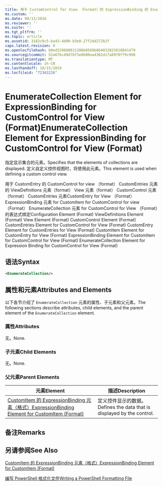 ```yaml
---
title: 用于 CustomControl for View （Format）的 ExpressionBinding 的 EnumerateCollection 元素 |Microsoft Docs
ms.custom: ''
ms.date: 09/13/2016
ms.reviewer: ''
ms.suite: ''
ms.tgt_pltfrm: ''
ms.topic: article
ms.assetid: 3182c0c5-ba43-4d00-b3e0-27f24d272b2f
caps.latest.revision: 9
ms.openlocfilehash: b0ed329600811206b8569b864032825818841479
ms.sourcegitcommit: 52a67bcd9d7bf3e8600ea4302d1fa8970ff9c998
ms.translationtype: MT
ms.contentlocale: zh-CN
ms.lasthandoff: 10/15/2019
ms.locfileid: "72363226"
---
```

# <a name="enumeratecollection-element-for-expressionbinding-for-customcontrol-for-view-format"></a><span data-ttu-id="d2084-102">EnumerateCollection Element for ExpressionBinding for CustomControl for View (Format)</span><span class="sxs-lookup"><span data-stu-id="d2084-102">EnumerateCollection Element for ExpressionBinding for CustomControl for View (Format)</span></span>

<span data-ttu-id="d2084-103">指定显示集合的元素。</span><span class="sxs-lookup"><span data-stu-id="d2084-103">Specifies that the elements of collections are displayed.</span></span> <span data-ttu-id="d2084-104">定义自定义控件视图时，将使用此元素。</span><span class="sxs-lookup"><span data-stu-id="d2084-104">This element is used when defining a custom control view.</span></span>

<span data-ttu-id="d2084-105">用于 CustomEntry 的 CustomControl for view （format） CustomEntries 元素的 ViewDefinitions 元素（format） View 元素（format） CustomControl 元素（format） CustomEntries 元素CustomEntry for View （Format） ExpressionBinding 元素 for CustomItem for CustomControl for view （Format） EnumerateCollection 元素 for CustomControl for View （Format）的表达式绑定</span><span class="sxs-lookup"><span data-stu-id="d2084-105">Configuration Element (Format) ViewDefinitions Element (Format) View Element (Format) CustomControl Element (Format) CustomEntries Element for CustomControl for View (Format) CustomEntry Element for CustomEntries for View (Format) CustomItem Element for CustomEntry for View (Format) ExpressionBinding Element for CustomItem for CustomControl for View (Format) EnumerateCollection Element for Expression Binding for CustomControl for View (Format)</span></span>

## <a name="syntax"></a><span data-ttu-id="d2084-106">语法</span><span class="sxs-lookup"><span data-stu-id="d2084-106">Syntax</span></span>

```xml
<EnumerateCollection/>
```

## <a name="attributes-and-elements"></a><span data-ttu-id="d2084-107">属性和元素</span><span class="sxs-lookup"><span data-stu-id="d2084-107">Attributes and Elements</span></span>

<span data-ttu-id="d2084-108">以下各节介绍了 `EnumerateCollection` 元素的属性、子元素和父元素。</span><span class="sxs-lookup"><span data-stu-id="d2084-108">The following sections describe attributes, child elements, and the parent element of the `EnumerateCollection` element.</span></span>

### <a name="attributes"></a><span data-ttu-id="d2084-109">属性</span><span class="sxs-lookup"><span data-stu-id="d2084-109">Attributes</span></span>

<span data-ttu-id="d2084-110">无。</span><span class="sxs-lookup"><span data-stu-id="d2084-110">None.</span></span>

### <a name="child-elements"></a><span data-ttu-id="d2084-111">子元素</span><span class="sxs-lookup"><span data-stu-id="d2084-111">Child Elements</span></span>

<span data-ttu-id="d2084-112">无。</span><span class="sxs-lookup"><span data-stu-id="d2084-112">None.</span></span>

### <a name="parent-elements"></a><span data-ttu-id="d2084-113">父元素</span><span class="sxs-lookup"><span data-stu-id="d2084-113">Parent Elements</span></span>

|<span data-ttu-id="d2084-114">元素</span><span class="sxs-lookup"><span data-stu-id="d2084-114">Element</span></span>|<span data-ttu-id="d2084-115">描述</span><span class="sxs-lookup"><span data-stu-id="d2084-115">Description</span></span>|
|-------------|-----------------|
|[<span data-ttu-id="d2084-116">CustomItem 的 ExpressionBinding 元素（格式）</span><span class="sxs-lookup"><span data-stu-id="d2084-116">ExpressionBinding Element for CustomItem (Format)</span></span>](./expressionbinding-element-for-customitem-for-controls-for-configuration-format.md)|<span data-ttu-id="d2084-117">定义控件显示的数据。</span><span class="sxs-lookup"><span data-stu-id="d2084-117">Defines the data that is displayed by the control.</span></span>|

## <a name="remarks"></a><span data-ttu-id="d2084-118">备注</span><span class="sxs-lookup"><span data-stu-id="d2084-118">Remarks</span></span>

## <a name="see-also"></a><span data-ttu-id="d2084-119">另请参阅</span><span class="sxs-lookup"><span data-stu-id="d2084-119">See Also</span></span>

[<span data-ttu-id="d2084-120">CustomItem 的 ExpressionBinding 元素（格式）</span><span class="sxs-lookup"><span data-stu-id="d2084-120">ExpressionBinding Element for CustomItem (Format)</span></span>](./expressionbinding-element-for-customitem-for-controls-for-configuration-format.md)

[<span data-ttu-id="d2084-121">编写 PowerShell 格式化文件</span><span class="sxs-lookup"><span data-stu-id="d2084-121">Writing a PowerShell Formatting File</span></span>](./writing-a-powershell-formatting-file.md)
